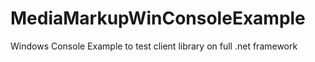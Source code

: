 # MediaMarkupWinConsoleExample

Windows Console Example to test client library on full .net framework